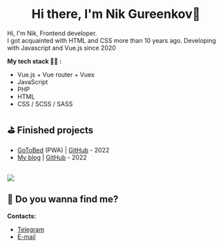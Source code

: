<h1 align="center">Hi there, I'm Nik Gureenkov👋</h1>

Hi, I'm Nik, Frontend developer.<br/>
I got acquainted with HTML and CSS more than 10 years ago. Developing with Javascript and Vue.js since 2020

**My tech stack 👨‍💻 :**
* Vue.js + Vue router + Vuex
* JavaScript
* PHP
* HTML
* CSS / SCSS / SASS

## ⛳️ Finished projects
- <a href="https://go-to-bed.ru" target="_blank">GoToBed</a> (PWA) | <a href="https://github.com/gureenkov56/go-to-bed">GitHub</a> - 2022<br/>
- <a href="https://gureenkov56.ru" target="_blank">My blog</a> | <a href="https://github.com/gureenkov56/gureenkov56-blog">GitHub</a> - 2022

<br/>
<div>
  <a href="https://www.codewars.com/users/gureenkov56">
    <img src="https://www.codewars.com/users/gureenkov56/badges/small" >
  </a>
</div>

## 🌝 Do you wanna find me?

**Contacts:**
* <a href="http://t.me/gureenkov56">Telegram</a>
* <a href="mailto:gureenkov56@gmail.com">E-mail</a>


<!--
**gureenkov56/gureenkov56** is a ✨ _special_ ✨ repository because its `README.md` (this file) appears on your GitHub profile.

Here are some ideas to get you started:

- 🔭 I’m currently working on ...
- 🌱 I’m currently learning ...
- 👯 I’m looking to collaborate on ...
- 🤔 I’m looking for help with ...
- 💬 Ask me about ...
- 📫 How to reach me: ...
- 😄 Pronouns: ...
- ⚡ Fun fact: ...

-->

